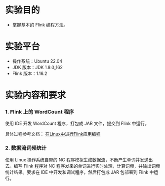 # 实验目的
- 掌握基本的 Flink 编程方法。

# 实验平台
- 操作系统：Ubuntu 22.04
- JDK 版本：JDK 1.8.0_162
- Flink 版本：1.16.2

# 实验内容和要求
### 1. Flink 上的 WordCount 程序

使用 IDE 开发 WordCount 程序，打包成 JAR 文件，提交到 Flink 中运行。

具体过程参考文档： [在Linux中进行Flink应用编程](./在Linux中进行Flink应用编程.md)

### 2. 数据流词频统计

使用 Linux 操作系统自带的 NC 程序模拟生成数据流，不断产生单词并发送出去。编写 Flink 程序对 NC 程序发来的单词进行实时处理，计算词频，并输出词频统计结果。要求在 IDE 中开发和调试程序，然后打包成 JAR 包部署到 Flink 中运行。